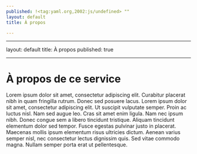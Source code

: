 ```yaml
---
published: !<tag:yaml.org,2002:js/undefined> ""
layout: default
title: À propos

---
```


---
layout: default
title: À propos
published: true

---
# À	propos de ce service


Lorem ipsum dolor sit amet, consectetur adipiscing elit. Curabitur placerat nibh in quam fringilla rutrum. Donec sed posuere lacus. Lorem ipsum dolor sit amet, consectetur adipiscing elit. Ut suscipit vulputate semper. Proin ac luctus nisl. Nam sed augue leo. Cras sit amet enim ligula. Nam nec ipsum nibh. Donec congue sem a libero tincidunt tristique. Aliquam tincidunt elementum dolor sed tempor. Fusce egestas pulvinar justo in placerat. Maecenas mollis ipsum elementum risus ultricies dictum. Aenean varius semper nisl, nec consectetur lectus dignissim quis. Sed vitae commodo magna. Nullam semper porta erat ut pellentesque.

